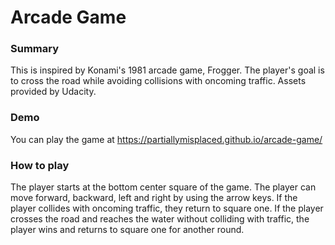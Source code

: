 # Arcade Game

### Summary
This is inspired by Konami's 1981 arcade game, Frogger. The player's goal is to cross the road while avoiding collisions with oncoming traffic.
Assets provided by Udacity.

### Demo
You can play the game at https://partiallymisplaced.github.io/arcade-game/

### How to play
The player starts at the bottom center square of the game.
The player can move forward, backward, left and right by using the arrow keys.
If the player collides with oncoming traffic, they return to square one.
If the player crosses the road and reaches the water without colliding with traffic, the player wins and returns to square one for another round.
